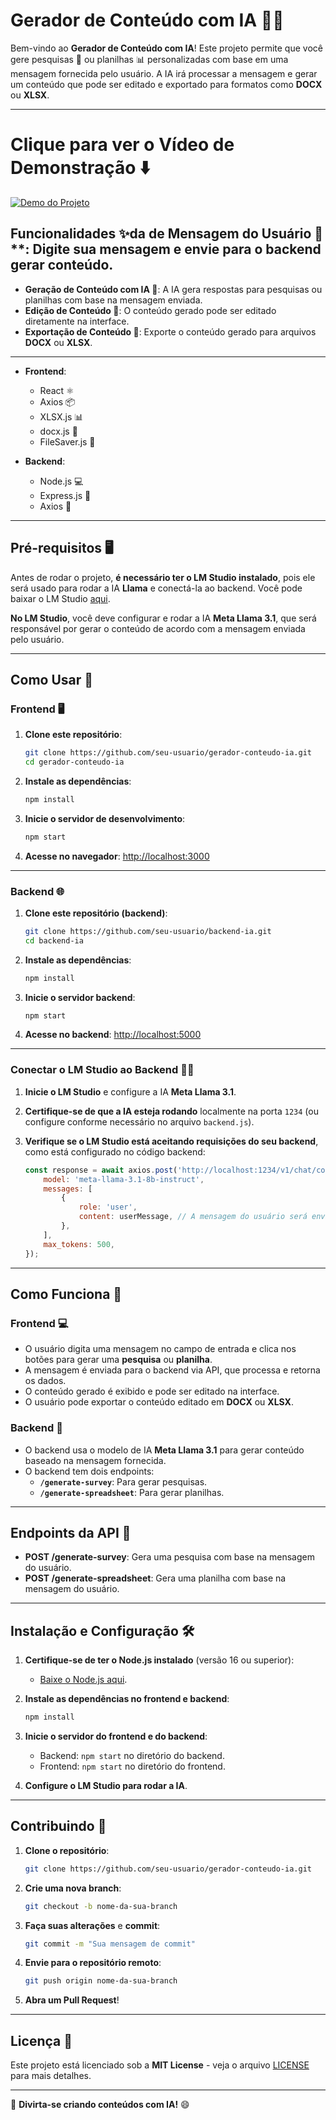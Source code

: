 # Gerador de Conteúdo com IA 🚀🤖

Bem-vindo ao **Gerador de Conteúdo com IA**! Este projeto permite que você gere pesquisas 📄 ou planilhas 📊 personalizadas com base em uma mensagem fornecida pelo usuário. A IA irá processar a mensagem e gerar um conteúdo que pode ser editado e exportado para formatos como **DOCX** ou **XLSX**.

---

# Clique para ver o Vídeo de Demonstração ⬇️
[![Demo do Projeto](https://img.youtube.com/vi/uFZKpbZOdGI/maxresdefault.jpg)](https://www.youtube.com/watch?v=uFZKpbZOdGI)

## Funcionalidades ✨da de Mensagem do Usuário 💬**: Digite sua mensagem e envie para o backend gerar conteúdo.
- **Geração de Conteúdo com IA 🤖**: A IA gera respostas para pesquisas ou planilhas com base na mensagem enviada.
- **Edição de Conteúdo 📝**: O conteúdo gerado pode ser editado diretamente na interface.
- **Exportação de Conteúdo 💾**: Exporte o conteúdo gerado para arquivos **DOCX** ou **XLSX**.

---


- **Frontend**:
  - React ⚛️
  - Axios 📦
  - XLSX.js 📊
  - docx.js 📄
  - FileSaver.js 💾

- **Backend**:
  - Node.js 💻
  - Express.js 🚀
  - Axios 📡

---

## Pré-requisitos 🖥️

Antes de rodar o projeto, **é necessário ter o LM Studio instalado**, pois ele será usado para rodar a IA **Llama** e conectá-la ao backend. Você pode baixar o LM Studio [aqui](https://lmstudio.ai/).

**No LM Studio**, você deve configurar e rodar a IA **Meta Llama 3.1**, que será responsável por gerar o conteúdo de acordo com a mensagem enviada pelo usuário.

---

## Como Usar 🚀

### Frontend 🖥️

1. **Clone este repositório**:
   ```bash
   git clone https://github.com/seu-usuario/gerador-conteudo-ia.git
   cd gerador-conteudo-ia
   ```

2. **Instale as dependências**:
   ```bash
   npm install
   ```

3. **Inicie o servidor de desenvolvimento**:
   ```bash
   npm start
   ```

4. **Acesse no navegador**: [http://localhost:3000](http://localhost:3000)

---

### Backend 🌐

1. **Clone este repositório (backend)**:
   ```bash
   git clone https://github.com/seu-usuario/backend-ia.git
   cd backend-ia
   ```

2. **Instale as dependências**:
   ```bash
   npm install
   ```

3. **Inicie o servidor backend**:
   ```bash
   npm start
   ```

4. **Acesse no backend**: [http://localhost:5000](http://localhost:5000)

---

### Conectar o LM Studio ao Backend 🧑‍💻

1. **Inicie o LM Studio** e configure a IA **Meta Llama 3.1**.
2. **Certifique-se de que a IA esteja rodando** localmente na porta `1234` (ou configure conforme necessário no arquivo `backend.js`).
3. **Verifique se o LM Studio está aceitando requisições do seu backend**, como está configurado no código backend:

   ```js
   const response = await axios.post('http://localhost:1234/v1/chat/completions', {
       model: 'meta-llama-3.1-8b-instruct',
       messages: [
           {
               role: 'user',
               content: userMessage, // A mensagem do usuário será enviada dinamicamente
           },
       ],
       max_tokens: 500,
   });
   ```

---

## Como Funciona 🤔

### Frontend 💻
- O usuário digita uma mensagem no campo de entrada e clica nos botões para gerar uma **pesquisa** ou **planilha**.
- A mensagem é enviada para o backend via API, que processa e retorna os dados.
- O conteúdo gerado é exibido e pode ser editado na interface.
- O usuário pode exportar o conteúdo editado em **DOCX** ou **XLSX**.

### Backend 🔧
- O backend usa o modelo de IA **Meta Llama 3.1** para gerar conteúdo baseado na mensagem fornecida.
- O backend tem dois endpoints: 
  - **`/generate-survey`**: Para gerar pesquisas.
  - **`/generate-spreadsheet`**: Para gerar planilhas.

---

## Endpoints da API 📡

- **POST /generate-survey**: Gera uma pesquisa com base na mensagem do usuário.
- **POST /generate-spreadsheet**: Gera uma planilha com base na mensagem do usuário.

---

## Instalação e Configuração 🛠️

1. **Certifique-se de ter o Node.js instalado** (versão 16 ou superior):
   - [Baixe o Node.js aqui](https://nodejs.org/).

2. **Instale as dependências no frontend e backend**:
   ```bash
   npm install
   ```

3. **Inicie o servidor do frontend e do backend**:
   - Backend: `npm start` no diretório do backend.
   - Frontend: `npm start` no diretório do frontend.

4. **Configure o LM Studio para rodar a IA**.

---

## Contribuindo 💪

1. **Clone o repositório**:
   ```bash
   git clone https://github.com/seu-usuario/gerador-conteudo-ia.git
   ```

2. **Crie uma nova branch**:
   ```bash
   git checkout -b nome-da-sua-branch
   ```

3. **Faça suas alterações** e **commit**:
   ```bash
   git commit -m "Sua mensagem de commit"
   ```

4. **Envie para o repositório remoto**:
   ```bash
   git push origin nome-da-sua-branch
   ```

5. **Abra um Pull Request**!

---

## Licença 📝

Este projeto está licenciado sob a **MIT License** - veja o arquivo [LICENSE](LICENSE) para mais detalhes.

---

🔧 **Divirta-se criando conteúdos com IA!** 😄


